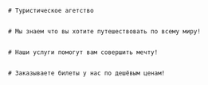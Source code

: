                   # Туристическое агетство

                  
                  # Мы знаем что вы хотите путешествовать по всему миру!

                  
                  # Наши услуги помогут вам совершить мечту!

                  
                  # Заказываете билеты у нас по дешёвым ценам!
